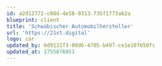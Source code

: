 ```yaml
---
id: a2d13772-c88d-4e58-9313-735f1773a62a
blueprint: client
title: 'Schwäbischer Automobilhersteller'
url: 'https://21st.digital'
logo: car
updated_by: 6d9131f3-00d6-4705-b497-ce1e18f650fc
updated_at: 1755876951
---
```

